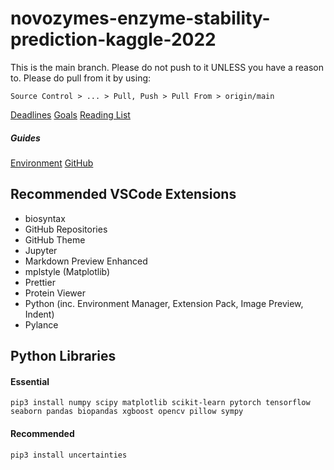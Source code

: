 # novozymes-enzyme-stability-prediction-kaggle-2022

This is the main branch.
Please do not push to it UNLESS you have a reason to.
Please do pull from it by using:

`Source Control > ... > Pull, Push > Pull From > origin/main`

[Deadlines](/deadlines.md)
[Goals](/goals.md)
[Reading List](/reading-list.md)

##### Guides
[Environment](/guide/environment_set-up.md)
[GitHub](/guide/using_github.md)

## Recommended VSCode Extensions
- biosyntax
- GitHub Repositories
- GitHub Theme
- Jupyter
- Markdown Preview Enhanced
- mplstyle (Matplotlib)
- Prettier
- Protein Viewer
- Python (inc. Environment Manager, Extension Pack, Image Preview, Indent)
- Pylance

## Python Libraries
#### Essential
`pip3 install numpy scipy matplotlib scikit-learn pytorch tensorflow seaborn pandas biopandas xgboost opencv pillow sympy`

#### Recommended
`pip3 install uncertainties`